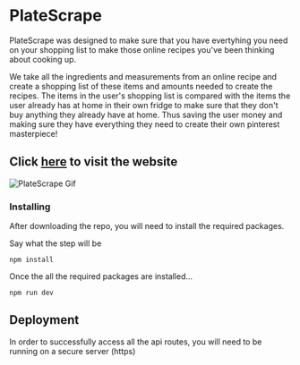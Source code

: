 # PlateScrape

PlateScrape was designed to make sure that you have evertyhing you need on your shopping list to make those online recipes you've been thinking about cooking up.

We take all the ingredients and measurements from an online recipe and create a shopping list of these items and amounts needed to create the recipes. The items in the user's shopping list is compared with the items the user already has at home in their own fridge to make sure that they don't buy anything they already have at home. Thus saving the user money and making sure they have everything they need to create their own pinterest masterpiece! 

## Click [here](https://serene-plateau-07976.herokuapp.com/#) to visit the website
![PlateScrape Gif](/client/public/PlateScrape.gif)

### Installing

After downloading the repo, you will need to install the required packages.

Say what the step will be

```
npm install
```

Once the all the required packages are installed...

```
npm run dev
```


## Deployment

In order to successfully access all the api routes, you will need to be running on a secure server (https)
